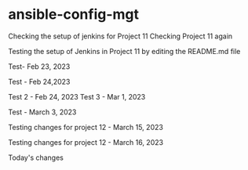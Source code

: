 # ansible-config-mgt


Checking the setup of jenkins for Project 11
Checking Project 11 again

Testing the setup of Jenkins in Project 11 by editing the README.md file

Test- Feb 23, 2023

Test - Feb 24,2023

Test 2 - Feb 24, 2023
Test 3 - Mar 1, 2023

Test - March 3, 2023

Testing changes for project 12 - March 15, 2023

Testing changes for project 12 - March 16, 2023

Today's changes
